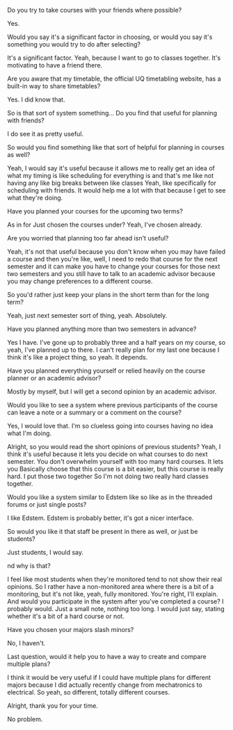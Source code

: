 Do you try to take courses with your friends where possible?

Yes.

Would you say it's a significant factor in choosing, or would you say it's something you would try to do after selecting?

It's a significant factor. Yeah, because I want to go to classes together. It's motivating to have a friend there.

Are you aware that my timetable, the official UQ timetabling website, has a built-in way to share timetables?

Yes. I did know that. 

So is that sort of system something... Do you find that useful for planning with friends?

I do see it as pretty useful.

So would you find something like that sort of helpful for planning in courses as well?

Yeah, I would say it's useful because it allows me to really get an idea of what my timing is like scheduling for everything is and that's me like not having any like big breaks between like classes Yeah, like specifically for scheduling with friends. It would help me a lot with that because I get to see what they're doing.

Have you planned your courses for the upcoming two terms?

As in for Just chosen the courses under? Yeah, I've chosen already.

Are you worried that planning too far ahead isn't useful?

Yeah, it's not that useful because you don't know when you may have failed a course and then you're like, well, I need to redo that course for the next semester and it can make you have to change your courses for those next two semesters and you still have to talk to an academic advisor because you may change preferences to a different course.

So you'd rather just keep your plans in the short term than for the long term?

Yeah, just next semester sort of thing, yeah. Absolutely.

Have you planned anything more than two semesters in advance?

Yes I have. I've gone up to probably three and a half years on my course, so yeah, I've planned up to there. I can't really plan for my last one because I think it's like a project thing, so yeah. It depends.

Have you planned everything yourself or relied heavily on the course planner or an academic advisor?

Mostly by myself, but I will get a second opinion by an academic advisor.

Would you like to see a system where previous participants of the course can leave a note or a summary or a comment on the course?

Yes, I would love that. I'm so clueless going into courses having no idea what I'm doing.

Alright, so you would read the short opinions of previous students? Yeah, I think it's useful because it lets you decide on what courses to do next semester. You don't overwhelm yourself with too many hard courses. It lets you Basically choose that this course is a bit easier, but this course is really hard. I put those two together So I'm not doing two really hard classes together.

Would you like a system similar to Edstem like so like as in the threaded forums or just single posts?

I like Edstem. Edstem is probably better, it's got a nicer interface.

So would you like it that staff be present in there as well, or just be students?

Just students, I would say. 

nd why is that?

I feel like most students when they're monitored tend to not show their real opinions. So I rather have a non-monitored area where there is a bit of a monitoring, but it's not like, yeah, fully monitored. You're right, I'll explain. And would you participate in the system after you've completed a course? I probably would. Just a small note, nothing too long. I would just say, stating whether it's a bit of a hard course or not.

Have you chosen your majors slash minors?

No, I haven't.

Last question, would it help you to have a way to create and compare multiple plans?

I think it would be very useful if I could have multiple plans for different majors because I did actually recently change from mechatronics to electrical. So yeah, so different, totally different courses.

Alright, thank you for your time.

No problem.